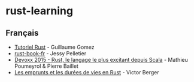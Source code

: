 # rust-learning

## Français

* [Tutoriel Rust](http://blog.guillaume-gomez.fr/Rust) - Guillaume Gomez
* [rust-book-fr](https://github.com/jadpole/rust-book-fr) - Jessy Pelletier
* [Devoxx 2015 - Rust, le langage le plus excitant depuis Scala](http://oct.zoy.org/2015/04/10/rust-devoxx.html) - Mathieu Poumeyrol & Pierre Baillet
* [Les emprunts et les durées de vies en Rust](http://blog.levans.fr/borrowing-and-lifetimes-in-rust.html) - Victor Berger
